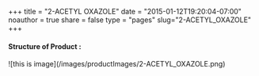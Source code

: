 +++
title = "2-ACETYL OXAZOLE"
date = "2015-01-12T19:20:04-07:00"
noauthor = true
share = false
type = "pages"
slug="2-ACETYL_OXAZOLE"
+++

<h4> Structure of Product : </h4>
![this is image](/images/productImages/2-ACETYL_OXAZOLE.png)
